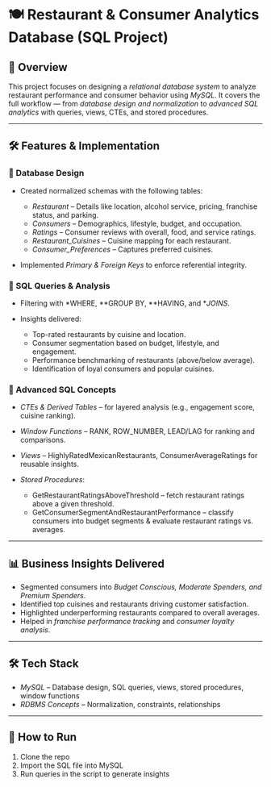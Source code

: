 
# 🍽 Restaurant & Consumer Analytics Database (SQL Project)

## 📌 Overview

This project focuses on designing a *relational database system* to analyze restaurant performance and consumer behavior using *MySQL*.
It covers the full workflow — from *database design and normalization* to *advanced SQL analytics* with queries, views, CTEs, and stored procedures.

---

## 🛠 Features & Implementation

### 🔹 Database Design

* Created normalized schemas with the following tables:

  * *Restaurant* – Details like location, alcohol service, pricing, franchise status, and parking.
  * *Consumers* – Demographics, lifestyle, budget, and occupation.
  * *Ratings* – Consumer reviews with overall, food, and service ratings.
  * *Restaurant\_Cuisines* – Cuisine mapping for each restaurant.
  * *Consumer\_Preferences* – Captures preferred cuisines.
* Implemented *Primary & Foreign Keys* to enforce referential integrity.

### 🔹 SQL Queries & Analysis

* Filtering with *WHERE, **GROUP BY, **HAVING, and **JOINS*.
* Insights delivered:

  * Top-rated restaurants by cuisine and location.
  * Consumer segmentation based on budget, lifestyle, and engagement.
  * Performance benchmarking of restaurants (above/below average).
  * Identification of loyal consumers and popular cuisines.

### 🔹 Advanced SQL Concepts

* *CTEs & Derived Tables* – for layered analysis (e.g., engagement score, cuisine ranking).
* *Window Functions* – RANK, ROW\_NUMBER, LEAD/LAG for ranking and comparisons.
* *Views* – HighlyRatedMexicanRestaurants, ConsumerAverageRatings for reusable insights.
* *Stored Procedures*:

  * GetRestaurantRatingsAboveThreshold – fetch restaurant ratings above a given threshold.
  * GetConsumerSegmentAndRestaurantPerformance – classify consumers into budget segments & evaluate restaurant ratings vs. averages.

---

## 📊 Business Insights Delivered

* Segmented consumers into *Budget Conscious, Moderate Spenders, and Premium Spenders*.
* Identified top cuisines and restaurants driving customer satisfaction.
* Highlighted underperforming restaurants compared to overall averages.
* Helped in *franchise performance tracking* and *consumer loyalty analysis*.

---

## 🛠 Tech Stack

* *MySQL* – Database design, SQL queries, views, stored procedures, window functions
* *RDBMS Concepts* – Normalization, constraints, relationships

---

## 🚀 How to Run

1. Clone the repo
2. Import the SQL file into MySQL
3. Run queries in the script to generate insights
